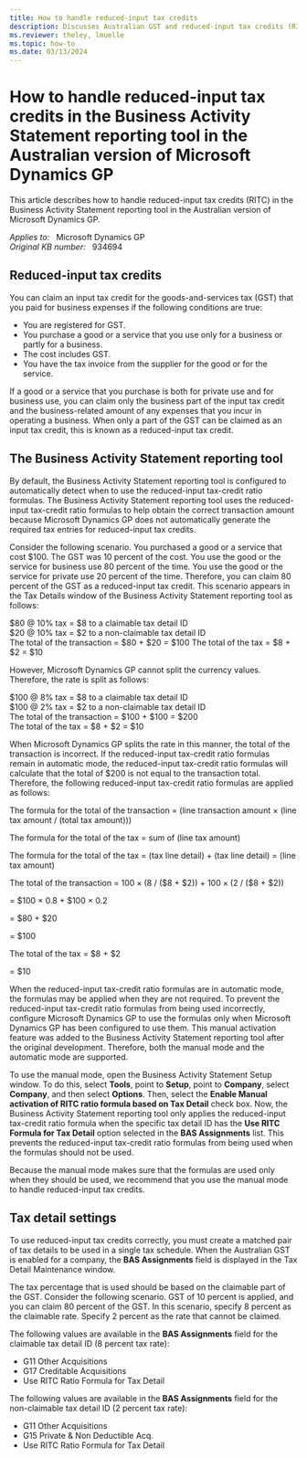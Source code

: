 ```yaml
---
title: How to handle reduced-input tax credits
description: Discusses Australian GST and reduced-input tax credits (RITC). Contains information about how RITC ratio formulas and the BAS reporting tool are used to calculate tax amounts in Microsoft Dynamics GP.
ms.reviewer: theley, lmuelle
ms.topic: how-to
ms.date: 03/13/2024
---
```

# How to handle reduced-input tax credits in the Business Activity Statement reporting tool in the Australian version of Microsoft Dynamics GP

This article describes how to handle reduced-input tax credits (RITC) in the Business Activity Statement reporting tool in the Australian version of Microsoft Dynamics GP.

_Applies to:_ &nbsp; Microsoft Dynamics GP  
_Original KB number:_ &nbsp; 934694

## Reduced-input tax credits

You can claim an input tax credit for the goods-and-services tax (GST) that you paid for business expenses if the following conditions are true:

- You are registered for GST.
- You purchase a good or a service that you use only for a business or partly for a business.
- The cost includes GST.
- You have the tax invoice from the supplier for the good or for the service.

If a good or a service that you purchase is both for private use and for business use, you can claim only the business part of the input tax credit and the business-related amount of any expenses that you incur in operating a business. When only a part of the GST can be claimed as an input tax credit, this is known as a reduced-input tax credit.

## The Business Activity Statement reporting tool

By default, the Business Activity Statement reporting tool is configured to automatically detect when to use the reduced-input tax-credit ratio formulas. The Business Activity Statement reporting tool uses the reduced-input tax-credit ratio formulas to help obtain the correct transaction amount because Microsoft Dynamics GP does not automatically generate the required tax entries for reduced-input tax credits.

Consider the following scenario. You purchased a good or a service that cost $100. The GST was 10 percent of the cost. You use the good or the service for business use 80 percent of the time. You use the good or the service for private use 20 percent of the time. Therefore, you can claim 80 percent of the GST as a reduced-input tax credit. This scenario appears in the Tax Details window of the Business Activity Statement reporting tool as follows:

$80 @ 10% tax = $8 to a claimable tax detail ID  
$20 @ 10% tax = $2 to a non-claimable tax detail ID  
The total of the transaction = $80 + $20 = $100
The total of the tax = $8 + $2 = $10

However, Microsoft Dynamics GP cannot split the currency values. Therefore, the rate is split as follows:

$100 @ 8% tax = $8 to a claimable tax detail ID  
$100 @ 2% tax = $2 to a non-claimable tax detail ID  
The total of the transaction = $100 + $100 = $200  
The total of the tax = $8 + $2 = $10

When Microsoft Dynamics GP splits the rate in this manner, the total of the transaction is incorrect. If the reduced-input tax-credit ratio formulas remain in automatic mode, the reduced-input tax-credit ratio formulas will calculate that the total of $200 is not equal to the transaction total. Therefore, the following reduced-input tax-credit ratio formulas are applied as follows:

The formula for the total of the transaction = (line transaction amount × (line tax amount / (total tax amount)))

The formula for the total of the tax = sum of (line tax amount)

The formula for the total of the tax = (tax line detail) + (tax line detail) = (line tax amount)

The total of the transaction = $100 × ($8 / ($8 + $2)) + $100 × ($2 / ($8 + $2))

= $100 × 0.8 + $100 × 0.2

= $80 + $20

= $100

The total of the tax = $8 + $2

= $10

When the reduced-input tax-credit ratio formulas are in automatic mode, the formulas may be applied when they are not required. To prevent the reduced-input tax-credit ratio formulas from being used incorrectly, configure Microsoft Dynamics GP to use the formulas only when Microsoft Dynamics GP has been configured to use them. This manual activation feature was added to the Business Activity Statement reporting tool after the original development. Therefore, both the manual mode and the automatic mode are supported.

To use the manual mode, open the Business Activity Statement Setup window. To do this, select **Tools**, point to **Setup**, point to **Company**, select **Company**, and then select **Options**. Then, select the **Enable Manual activation of RITC ratio formula based on Tax Detail** check box. Now, the Business Activity Statement reporting tool only applies the reduced-input tax-credit ratio formula when the specific tax detail ID has the **Use RITC Formula for Tax Detail** option selected in the **BAS Assignments** list. This prevents the reduced-input tax-credit ratio formulas from being used when the formulas should not be used.

Because the manual mode makes sure that the formulas are used only when they should be used, we recommend that you use the manual mode to handle reduced-input tax credits.

## Tax detail settings

To use reduced-input tax credits correctly, you must create a matched pair of tax details to be used in a single tax schedule. When the Australian GST is enabled for a company, the **BAS Assignments** field is displayed in the Tax Detail Maintenance window.

The tax percentage that is used should be based on the claimable part of the GST. Consider the following scenario. GST of 10 percent is applied, and you can claim 80 percent of the GST. In this scenario, specify 8 percent as the claimable rate. Specify 2 percent as the rate that cannot be claimed.

The following values are available in the **BAS Assignments** field for the claimable tax detail ID (8 percent tax rate):

- G11 Other Acquisitions
- G17 Creditable Acquisitions
- Use RITC Ratio Formula for Tax Detail

The following values are available in the **BAS Assignments** field for the non-claimable tax detail ID (2 percent tax rate):

- G11 Other Acquisitions
- G15 Private & Non Deductible Acq.
- Use RITC Ratio Formula for Tax Detail
